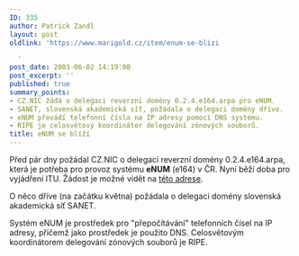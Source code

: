 ```yaml
---
ID: 335
author: Patrick Zandl
layout: post
oldlink: 'https://www.marigold.cz/item/enum-se-blizi

  '
post_date: 2003-06-02 14:19:00
post_excerpt: ''
published: true
summary_points:
- CZ.NIC žádá o delegaci reverzní domény 0.2.4.e164.arpa pro eNUM.
- SANET, slovenská akademická síť, požádala o delegaci domény dříve.
- eNUM převádí telefonní čísla na IP adresy pomocí DNS systému.
- RIPE je celosvětový koordinátor delegování zónových souborů.
title: eNUM se blíží
---
```


<p>
Před pár dny požádal CZ.NIC o delegaci reverzní domény 0.2.4.e164.arpa, která je potřeba pro provoz systému <STRONG>eNUM</STRONG> (e164) v ČR. Nyní běží doba pro vyjádření ITU.&#160;Žádost je možné vidět na <A href="http://www.ripe.net/ripencc/mail-archives/enum-request/2003/msg00019.html" target=_blank>této adrese</A>.</p>

<p>
O něco dříve (na začátku května) požádala o delegaci domény slovenská akademická síť SANET.</p>

<p>
Systém eNUM je prostředek pro "přepočítávání" telefonních čísel na IP adresy, přičemž jako prostředek je použito DNS. Celosvětovým koordinátorem delegování zónových souborů je RIPE.</p>